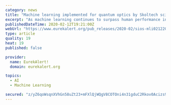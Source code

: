 ```yaml
---
category: news
title: "Machine learning implemented for quantum optics by Skoltech scientists"
excerpt: "As machine learning continues to surpass human performance in a growing number of tasks, scientists at Skoltech have applied deep learning to reconstruct quantum properties of optical systems. Through a collaboration between the quantum optics research laboratories at Moscow State University, led by Sergey Kulik, and members of Skoltech's Deep ..."
publishedDateTime: 2020-02-12T19:21:00Z
webUrl: "https://www.eurekalert.org/pub_releases/2020-02/sios-mli021220.php"
type: article
quality: 19
heat: 19
published: false

provider:
  name: EurekAlert!
  domain: eurekalert.org

topics:
  - AI
  - Machine Learning

secured: "z/yZ6qoWsqnXVhGn58uZt23+mFXlQjWQgV8COTOni4n31gduC2Rkov0Acizs9nXnmxhq6kNf3JYRmJT9K8UXzaD0iuHrngDo4ffKLyBMnfcgpr+LGSroom/am1oVNIiKcNMWowUfcPeS7XOo0aCM1BAH6rLBZXFLG7dWhs08ozzDcchIUtcUXs43xVccxR7E2ikrC4xS571ejEJjSiH24IH5Jw80TMRZSdu+Cen+8HIbma9rPUHw6YDPdCjGy5GUy0CUfn79KMEFieY6LoxjjGQf7ny8DsyBYo5qg0+R3dexXJEEkUIToEKo88NqxC4tYfQotiQr+mxwft5D5VtSbDx8/Eli38SR6lvixC3+NytP+GBARrsMH2XtBBsmapy+Ktw1bk5s1qTgYTOF9RmjO+zoHe6Q8h+sJZJ2/VjAF2Nuz5HnutwFf5LNgMidssiIGy9E4LAgcHYKjt0sqwQHkdMxatuWwo94ucN4/sz/cx0=;PBol1f6KHJOIC2ysfsl38A=="
---
```


